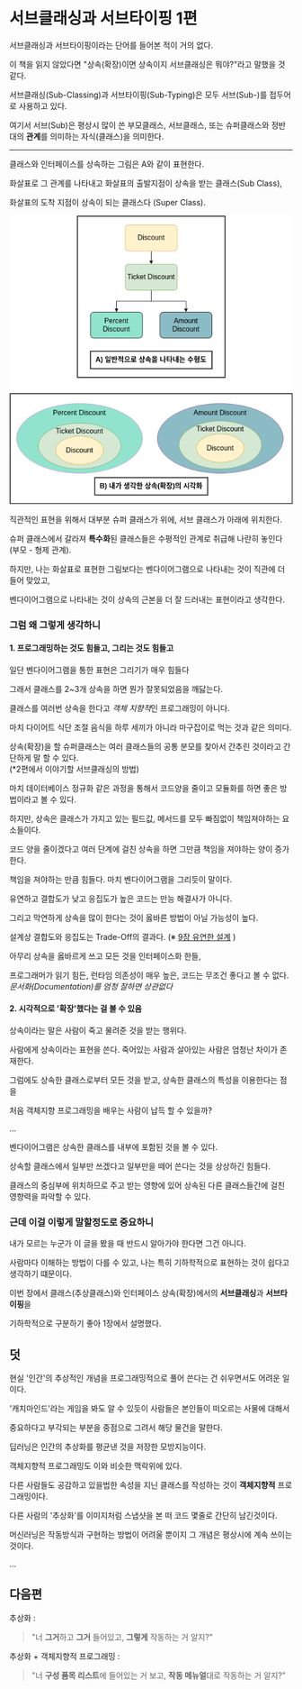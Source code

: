 # 서브클래싱과 서브타이핑 1편

서브클래싱과 서브타이핑이라는 단어를 들어본 적이 거의 없다.

이 책을 읽지 않았다면 "상속(확장)이면 상속이지 서브클래싱은 뭐야?"라고 말했을 것 같다.

서브클래싱(Sub-Classing)과 서브타이핑(Sub-Typing)은 모두 서브(Sub-)를 접두어로 사용하고 있다.

여기서 서브(Sub)은 평상시 많이 쓴 부모클래스, 서브클래스, 또는 슈퍼클래스와 정반대의 **관계**를 의미하는 자식(클래스)을 의미한다.

-------

클래스와 인터페이스를 상속하는 그림은 A와 같이 표현한다.

화살표로 그 관계를 나타내고 화살표의 출발지점이 상속을 받는 클래스(Sub Class),

화살표의 도착 지점이 상속이 되는 클래스다 (Super Class).

![Imaging subclass and superclass](https://github.com/ccppoo/MyMilitaryServiceLog/blob/master/%EA%B3%B5%EB%B6%80%ED%95%9C%EA%B2%83_%EC%A0%95%EB%A6%AC/Imaging_subclass_and_superclass.png)

직관적인 표현을 위해서 대부분 슈퍼 클래스가 위에, 서브 클래스가 아래에 위치한다.

슈퍼 클래스에서 갈라져 **특수화**된 클래스들은 수평적인 관계로 취급해 나란히 놓인다 (부모 - 형제 관계).

하지만, 나는 화살표로 표현한 그림보다는 벤다이어그램으로 나타내는 것이 직관에 더 들어 맞았고,

벤다이어그램으로 나타내는 것이 상속의 근본을 더 잘 드러내는 표현이라고 생각한다.

### 그럼 왜 그렇게 생각하니

#### 1. 프로그래밍하는 것도 힘들고, 그리는 것도 힘들고

일단 벤다이어그램을 통한 표현은 그리기가 매우 힘들다

그래서 클래스를 2~3개 상속을 하면 뭔가 잘못되었음을 깨닳는다.

클래스를 여러번 상속을 한다고 *객체 지향적*인 프로그래밍이 아니다.

마치 다이어트 식단 조절 음식을 하루 세끼가 아니라 마구잡이로 먹는 것과 같은 의미다.

상속(확장)을 할 슈퍼클래스는 여러 클래스들의 공통 분모를 찾아서 간추린 것이라고 간단하게 말 할 수 있다.
<br>(*2편에서 이야기할 서브클래싱의 방법)

마치 데이터베이스 정규화 같은 과정을 통해서 코드양을 줄이고 모듈화를 하면 좋은 방법이라고 볼 수 있다.

하지만, 상속은 클래스가 가지고 있는 필드값, 메서드를 모두 빠짐없이 책임져야하는 요소들이다.

코드 양을 줄이겠다고 여러 단계에 걸친 상속을 하면 그만큼 책임을 져야하는 양이 증가한다.

책임을 져야하는 만큼 힘들다. 마치 벤다이어그램을 그리듯이 말이다.

유연하고 결합도가 낮고 응집도가 높은 코드는 만능 해결사가 아니다.

그리고 막연하게 상속을 많이 한다는 것이 옳바른 방법이 아닐 가능성이 높다.

설계상 결합도와 응집도는 Trade-Off의 결과다.
(※ [9장 유연한 설계](https://github.com/ccppoo/MyMilitaryServiceLog/blob/093614b5151eafd3b473285f23ca997847a38731/%EA%B3%B5%EB%B6%80%ED%95%9C%EA%B2%83_%EC%A0%95%EB%A6%AC/%EC%98%A4%EB%B8%8C%EC%A0%9D%ED%8A%B8(Objects)-%EC%A1%B0%EC%98%81%ED%98%B8/9%EC%9E%A5%20%EC%9C%A0%EC%97%B0%ED%95%9C%20%EC%84%A4%EA%B3%84.md) )

아무리 상속을 옳바르게 쓰고 모든 것을 인터페이스화 한들, 

프로그래머가 읽기 힘든, 런타임 의존성이 매우 높은, 코드는 무조건 좋다고 볼 수 없다.
<br>*문서화(Documentation)를 엄청 잘하면 상관없다*


#### 2. 시각적으로 '확장'했다는 걸 볼 수 있음

상속이라는 말은 사람이 죽고 물려준 것을 받는 행위다.

사람에게 상속이라는 표현을 쓴다. 죽어있는 사람과 살아있는 사람은 엄청난 차이가 존재한다.

그럼에도 상속한 클래스로부터 모든 것을 받고, 상속한 클래스의 특성을 이용한다는 점을

처음 객체지향 프로그래밍을 배우는 사람이 납득 할 수 있을까?

...

벤다이어그램은 상속한 클래스를 내부에 포함된 것을 볼 수 있다.

상속할 클래스에서 일부만 쓰겠다고 일부만을 떼어 쓴다는 것을 상상하긴 힘들다.

클래스의 중심부에 위치하므로 주고 받는 영향에 있어 상속된 다른 클래스들간에 걸친 영향력을 파악할 수 있다.

### 근데 이걸 이렇게 말할정도로 중요하니

내가 모르는 누군가 이 글을 봤을 때 반드시 알아가야 한다면 그건 아니다.

사람마다 이해하는 방법이 다를 수 있고, 나는 특히 기하학적으로 표현하는 것이 쉽다고 생각하기 떄문이다.

이번 장에서 클래스(추상클래스)와 인터페이스 상속(확장)에서의 **서브클래싱**과 **서브타이핑**을

기하학적으로 구분하기 좋아 1장에서 설명했다.

## 덧

현실 '인간'의 추상적인 개념을 프로그래밍적으로 풀어 쓴다는 건 쉬우면서도 어려운 일이다.

'캐치마인드'라는 게임을 봐도 알 수 있듯이 사람들은 본인들이 떠오르는 사물에 대해서

중요하다고 부각되는 부분을 중점으로 그려서 해당 물건을 말한다.

딥러닝은 인간의 추상화를 평균낸 것을 저장한 모방지능이다.

객체지향적 프로그래밍도 이와 비슷한 맥락위에 있다.

다른 사람들도 공감하고 있을법한 속성을 지닌 클래스를 작성하는 것이 **객체지향적** 프로그래밍이다.

다른 사람의 '추상화'를 이미지처럼 스냅샷을 본 떠 코드 몇줄로 간단히 남긴것이다.

머신러닝은 작동방식과 구현하는 방법이 어려울 뿐이지 그 개념은 평상시에 계속 쓰이는 것이다.

...

## 다음편

추상화 : 

> "너 **그거**하고 **그거** 들어있고, **그렇게** 작동하는 거 알지?"


추상화 + 객체지향적 프로그래밍 : 

> "너 **구성 품목 리스트**에 들어있는 거 보고, **작동 메뉴얼**대로 작동하는 거 알지?"

